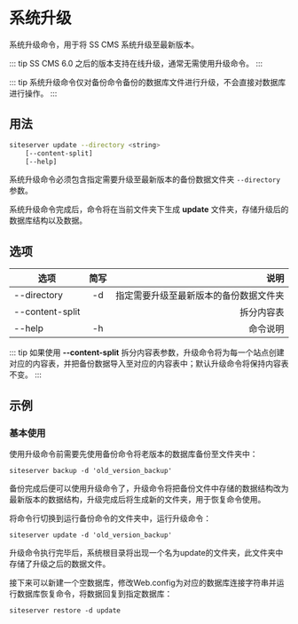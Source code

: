 # 系统升级

系统升级命令，用于将 SS CMS 系统升级至最新版本。

::: tip
SS CMS 6.0 之后的版本支持在线升级，通常无需使用升级命令。
:::

::: tip
系统升级命令仅对备份命令备份的数据库文件进行升级，不会直接对数据库进行操作。
:::

## 用法

```sh
siteserver update --directory <string>
    [--content-split]
    [--help]
```

系统升级命令必须包含指定需要升级至最新版本的备份数据文件夹 `--directory ` 参数。

系统升级命令完成后，命令将在当前文件夹下生成 **update** 文件夹，存储升级后的数据库结构以及数据。

## 选项

| 选项          | 简写 |                                   说明 |
| ------------- | :--: | -------------------------------------: |
| --directory   |  -d  | 指定需要升级至最新版本的备份数据文件夹              |
| --content-split |    | 拆分内容表 |
| --help        |  -h  | 命令说明 |

::: tip
如果使用 **--content-split** 拆分内容表参数，升级命令将为每一个站点创建对应的内容表，并把备份数据导入至对应的内容表中；默认升级命令将保持内容表不变。
:::

## 示例

### 基本使用

使用升级命令前需要先使用备份命令将老版本的数据库备份至文件夹中：

`
siteserver backup -d 'old_version_backup'
`

备份完成后便可以使用升级命令了，升级命令将把备份文件中存储的数据结构改为最新版本的数据结构，升级完成后将生成新的文件夹，用于恢复命令使用。

将命令行切换到运行备份命令的文件夹中，运行升级命令：

`
siteserver update -d 'old_version_backup'
`

升级命令执行完毕后，系统根目录将出现一个名为update的文件夹，此文件夹中存储了升级之后的数据文件。

接下来可以新建一个空数据库，修改Web.config为对应的数据库连接字符串并运行数据库恢复命令，将数据回复到指定数据库：

`
siteserver restore -d update
`